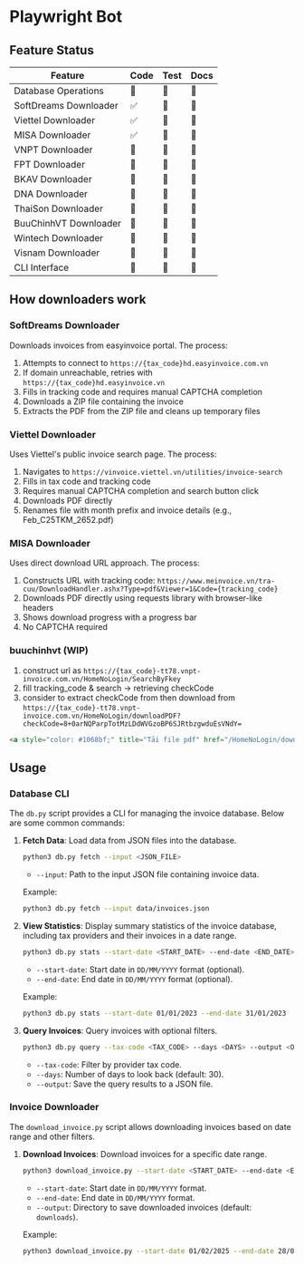 # Playwright Bot

## Feature Status

| Feature               | Code | Test | Docs |
| --------------------- | ---- | ---- | ---- |
| Database Operations   | 🚧    | 🚧    | 🚧    |
| SoftDreams Downloader | ✅    | 🚧    | 🚧    |
| Viettel Downloader    | ✅    | 🚧    | 🚧    |
| MISA Downloader       | ✅    | 🚧    | 🚧    |
| VNPT Downloader       | 🚧    | 🚧    | 🚧    |
| FPT Downloader        | 🚧    | 🚧    | 🚧    |
| BKAV Downloader       | 🚧    | 🚧    | 🚧    |
| DNA Downloader        | 🚧    | 🚧    | 🚧    |
| ThaiSon Downloader    | 🚧    | 🚧    | 🚧    |
| BuuChinhVT Downloader | 🚧    | 🚧    | 🚧    |
| Wintech Downloader    | 🚧    | 🚧    | 🚧    |
| Visnam Downloader     | 🚧    | 🚧    | 🚧    |
| CLI Interface         | 🚧    | 🚧    | 🚧    |

## How downloaders work

### SoftDreams Downloader
Downloads invoices from easyinvoice portal. The process:
1. Attempts to connect to `https://{tax_code}hd.easyinvoice.com.vn`
2. If domain unreachable, retries with `https://{tax_code}hd.easyinvoice.vn`
3. Fills in tracking code and requires manual CAPTCHA completion
4. Downloads a ZIP file containing the invoice
5. Extracts the PDF from the ZIP file and cleans up temporary files

### Viettel Downloader
Uses Viettel's public invoice search page. The process:
1. Navigates to `https://vinvoice.viettel.vn/utilities/invoice-search`
2. Fills in tax code and tracking code
3. Requires manual CAPTCHA completion and search button click
4. Downloads PDF directly
5. Renames file with month prefix and invoice details (e.g., Feb_C25TKM_2652.pdf)

### MISA Downloader
Uses direct download URL approach. The process:
1. Constructs URL with tracking code: `https://www.meinvoice.vn/tra-cuu/DownloadHandler.ashx?Type=pdf&Viewer=1&Code={tracking_code}`
2. Downloads PDF directly using requests library with browser-like headers
3. Shows download progress with a progress bar
4. No CAPTCHA required

### buuchinhvt (WIP)
1. construct url as `https://{tax_code}-tt78.vnpt-invoice.com.vn/HomeNoLogin/SearchByFkey`
2. fill tracking_code & search -> retrieving checkCode
3. consider to extract checkCode from then download from `https://{tax_code}-tt78.vnpt-invoice.com.vn/HomeNoLogin/downloadPDF?checkCode=8+0arNQParpTotMzLDdWVGzoBP6SJRtbzgwduEsVNdY=`
```html
<a style="color: #1068bf;" title="Tải file pdf" href="/HomeNoLogin/downloadPDF?checkCode=8+0arNQParpTotMzLDdWVGzoBP6SJRtbzgwduEsVNdY="><i class="icon-download-alt"></i></a>
```

## Usage

### Database CLI

The `db.py` script provides a CLI for managing the invoice database. Below are some common commands:

1. **Fetch Data**: Load data from JSON files into the database.
   ```bash
   python3 db.py fetch --input <JSON_FILE>
   ```

   - `--input`: Path to the input JSON file containing invoice data.

   Example:
   ```bash
   python3 db.py fetch --input data/invoices.json
   ```

2. **View Statistics**: Display summary statistics of the invoice database, including tax providers and their invoices in a date range.
   ```bash
   python3 db.py stats --start-date <START_DATE> --end-date <END_DATE>
   ```

   - `--start-date`: Start date in `DD/MM/YYYY` format (optional).
   - `--end-date`: End date in `DD/MM/YYYY` format (optional).

   Example:
   ```bash
   python3 db.py stats --start-date 01/01/2023 --end-date 31/01/2023
   ```

3. **Query Invoices**: Query invoices with optional filters.
   ```bash
   python3 db.py query --tax-code <TAX_CODE> --days <DAYS> --output <OUTPUT_FILE>
   ```

   - `--tax-code`: Filter by provider tax code.
   - `--days`: Number of days to look back (default: 30).
   - `--output`: Save the query results to a JSON file.

### Invoice Downloader

The `download_invoice.py` script allows downloading invoices based on date range and other filters.

1. **Download Invoices**: Download invoices for a specific date range.
   ```bash
   python3 download_invoice.py --start-date <START_DATE> --end-date <END_DATE> --output <OUTPUT_DIR>
   ```

   - `--start-date`: Start date in `DD/MM/YYYY` format.
   - `--end-date`: End date in `DD/MM/YYYY` format.
   - `--output`: Directory to save downloaded invoices (default: `downloads`).

   Example:
   ```bash
   python3 download_invoice.py --start-date 01/02/2025 --end-date 28/02/2025 --output invoices
   ```



